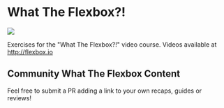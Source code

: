 # What The Flexbox?!

![](https://flexbox.io/images/WTF/share.png)

Exercises for the "What The Flexbox?!" video course. Videos available at <http://flexbox.io>

## Community What The Flexbox Content

Feel free to submit a PR adding a link to your own recaps, guides or reviews!

